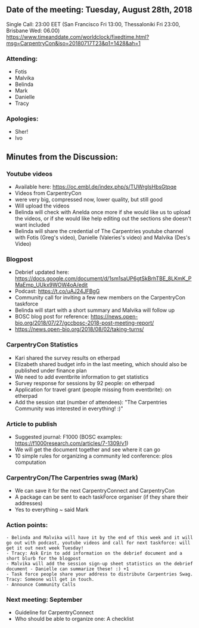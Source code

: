 ## Date of the meeting: Tuesday, August 28th, 2018
Single Call:  23:00 EET (San Francisco Fri 13:00, Thessaloniki Fri 23:00, Brisbane Wed: 06.00)
https://www.timeanddate.com/worldclock/fixedtime.html?msg=CarpentryCon&iso=20180717T23&p1=1428&ah=1

### Attending:
- Fotis
- Malvika
- Belinda
- Mark
- Danielle
- Tracy

### Apologies:
- Sher!
- Ivo

## Minutes from the Discussion:

### Youtube videos
- Available here: https://oc.embl.de/index.php/s/TUWrglsHbsGtpqe
- Videos from CarpentryCon
- were very big, compressed now, lower quality, but still good
- Will upload the videos 
- Belinda will check with Anelda once more if she would like us to upload the videos, or if she would like help editing out the sections she doesn't want included
- Belinda will share the credential of The Carpentries youtube channel with Fotis (Greg's video), Danielle (Valeries's video) and Malvika (Des's Video)

### Blogpost
- Debrief updated here: https://docs.google.com/document/d/1sm1saUP6gtSkBrhTBE_8LKmK_PMaEmp_UUkx9WOW4oA/edit
- Podcast: https://t.co/uAJ24JFBgG
- Community call for inviting a few new members on the CarpentryCon taskforce
- Belinda will start with a short summary and Malvika will follow up
- BOSC blog post for reference:  https://news.open-bio.org/2018/07/27/gccbosc-2018-post-meeting-report/
- https://news.open-bio.org/2018/08/02/taking-turns/

### CarpentryCon Statistics
- Kari shared the survey results on etherpad
- Elizabeth shared budget info in the last meeting, which should also be published under finance plan
- We need to add eventbrite information to get statistics
- Survey response for sessions by 92 people: on etherpad
- Application for travel grant (people missing from eventbrite): on etherpad
- Add the session stat (number of attendees): "The Carpentries Community was interested in everything! :)"

### Article to publish
- Suggested journal: F1000 (BOSC examples: https://f1000research.com/articles/7-1309/v1)
- We will get the document together and see where it can go
- 10 simple rules for organizing a community led conference: plos computation

### CarpentryCon/The Carpentries swag (Mark)
- We can save it for the next CarpentryConnect and CarpentryCon
- A package can be sent to each taskForce organiser (if they share their addresses)
- Yes to everything ~ said Mark

### Action points: 
    - Belinda and Malvika will have it by the end of this week and it will go out with podcast, youtube videos and call for next taskforce: will get it out next week Tuesday!
    - Tracy: Ask Erin to add information on the debrief document and a short blurb for the blogpost
    - Malvika will add the session sign-up sheet statistics on the debrief document - Danielle can summarize these! :) +1
    - Task force people share your address to distribute Carpentries Swag. Tracy: Someone will get in touch.
    - Announce Community Calls

### Next meeting: September
- Guideline for CarpentryConnect
- Who should be able to organize one: A checklist
